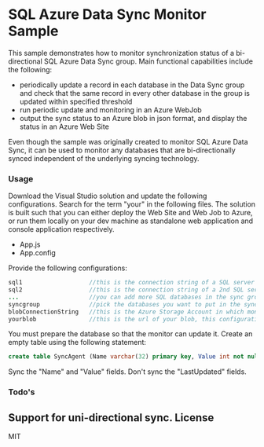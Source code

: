 # SQL Azure Data Sync Monitor Sample

This sample demonstrates how to monitor synchronization status of a bi-directional SQL Azure Data Sync group. Main functional capabilities include the following:

  - periodically update a record in each database in the Data Sync group and check that the same record in every other database in the group is updated within specified threshold
  - run periodic update and monitoring in an Azure WebJob
  - output the sync status to an Azure blob in json format, and display the status in an Azure Web Site

Even though the sample was originally created to monitor SQL Azure Data Sync, it can be used to monitor any databases that are bi-directionally synced independent of the underlying syncing technology.
### Usage
Download the Visual Studio solution and update the following configurations. Search for the term "your" in the following files.  The solution is built such that you can either deploy the Web Site and Web Job to Azure, or run them locally on your dev machine as standalone web application and console application respectively.

  - App.js
  - App.config

Provide the following configurations:

```java
sql1                   //this is the connection string of a SQL server in an sync group
sql2                   //this is the connection string of a 2nd SQL server in an sync group
...                    //you can add more SQL databases in the sync group
syncgroup              //pick the databases you want to put in the sync group for monitoring
blobConnectionString   //this is the Azure Storage Account in which monitor status will be generated
yourblob               //this is the url of your blob, this configuration is used for a AngularJS resource in app.js
```

You must prepare the database so that the monitor can update it.  Create an empty table using the following statement:

```sql
create table SyncAgent (Name varchar(32) primary key, Value int not null, LastUpdated datetime not null default getdate()). 
```

Sync the "Name" and "Value" fields.  Don't sync the "LastUpdated" fields.
### Todo's
Support for uni-directional sync. 
License
----
MIT
